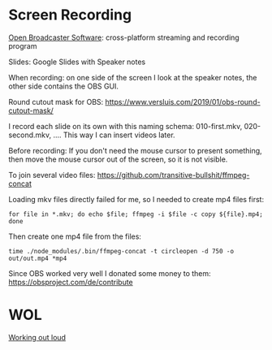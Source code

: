 # Screen Recording

[Open Broadcaster Software](https://obsproject.com/): cross-platform streaming and recording program

Slides: Google Slides with Speaker notes

When recording: on one side of the screen I look at the speaker notes, the other side contains the OBS GUI.

Round cutout mask for OBS: https://www.versluis.com/2019/01/obs-round-cutout-mask/

I record each slide on its own with this naming schema: 010-first.mkv, 020-second.mkv, .... This way I can insert videos later.

Before recording: If you don't need the mouse cursor to present something, then move the mouse cursor out of the screen, so it is not visible. 

To join several video files: https://github.com/transitive-bullshit/ffmpeg-concat

Loading mkv files directly failed for me, so I needed to create mp4 files first:

```
for file in *.mkv; do echo $file; ffmpeg -i $file -c copy ${file}.mp4; done
```

Then create one mp4 file from the files:

```
time ./node_modules/.bin/ffmpeg-concat -t circleopen -d 750 -o out/out.mp4 *mp4
```

Since OBS worked very well I donated some money to them: https://obsproject.com/de/contribute


# WOL

[Working out loud](https://github.com/guettli/wol)

